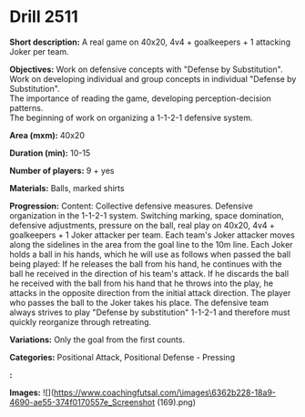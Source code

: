 # Drill 2511

**Short description:**
A real game on 40x20, 4v4 + goalkeepers + 1 attacking Joker per team.

**Objectives:**
Work on defensive concepts with "Defense by Substitution".  
Work on developing individual and group concepts in individual "Defense by Substitution".  
The importance of reading the game, developing perception-decision patterns.  
The beginning of work on organizing a 1-1-2-1 defensive system.

**Area (mxm):**
40x20

**Duration (min):**
10-15

**Number of players:**
9 + yes

**Materials:**
Balls, marked shirts

**Progression:**
Content: Collective defensive measures. Defensive organization in the 1-1-2-1 system. Switching marking, space domination, defensive adjustments, pressure on the ball, real play on 40x20, 4v4 + goalkeepers + 1 Joker attacker per team. Each team's Joker attacker moves along the sidelines in the area from the goal line to the 10m line. Each Joker holds a ball in his hands, which he will use as follows when passed the ball being played: If he releases the ball from his hand, he continues with the ball he received in the direction of his team's attack. If he discards the ball he received with the ball from his hand that he throws into the play, he attacks in the opposite direction from the initial attack direction. The player who passes the ball to the Joker takes his place. The defensive team always strives to play "Defense by substitution" 1-1-2-1 and therefore must quickly reorganize through retreating.

**Variations:**
Only the goal from the first counts.

**Categories:**
Positional Attack, Positional Defense - Pressing

**:**


**Images:**
![](https://www.coachingfutsal.com/\images\6362b228-18a9-4690-ae55-374f0170557e_Screenshot (169).png)

